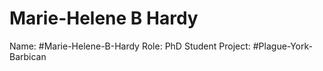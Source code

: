# Marie-Helene B Hardy
Name: #Marie-Helene-B-Hardy
Role: PhD Student
Project: #Plague-York-Barbican 